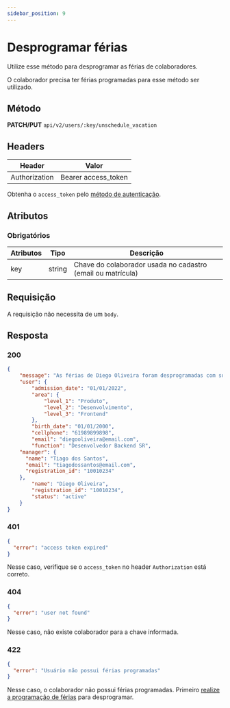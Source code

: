 ```yaml
---
sidebar_position: 9
---
```


# Desprogramar férias

Utilize esse método para desprogramar as férias de colaboradores.

O colaborador precisa ter férias programadas para esse método ser utilizado.

## Método

**PATCH/PUT**
`api/v2/users/:key/unschedule_vacation`

## Headers

| Header        | Valor               |
| ------------- | ------------------- |
| Authorization | Bearer access_token |

Obtenha o `access_token` pelo [método de autenticação](/).

## Atributos

### Obrigatórios

| Atributos | Tipo   | Descrição                                                   |
| --------- | ------ | ----------------------------------------------------------- |
| key       | string | Chave do colaborador usada no cadastro (email ou matrícula) |

## Requisição

A requisição não necessita de um `body`.

## Resposta

### 200

```json
{
	"message": "As férias de Diego Oliveira foram desprogramadas com sucesso!",
	"user": {
		"admission_date": "01/01/2022",
		"area": {
			"level_1": "Produto",
			"level_2": "Desenvolvimento",
			"level_3": "Frontend"
		},
		"birth_date": "01/01/2000",
		"cellphone": "61989899898",
		"email": "diegooliveira@email.com",
		"function": "Desenvolvedor Backend SR",
    "manager": {
      "name": "Tiago dos Santos",
      "email": "tiagodossantos@email.com",
      "registration_id": "10010234"
    },
		"name": "Diego Oliveira",
		"registration_id": "10010234",
		"status": "active"
	}
}
```

### 401

```json
{
  "error": "access token expired"
}
```

Nesse caso, verifique se o `access_token` no header `Authorization` está correto.

### 404

```json
{
  "error": "user not found"
}
```

Nesse caso, não existe colaborador para a chave informada.

### 422

```json
{
  "error": "Usuário não possui férias programadas"
}
```

Nesse caso, o colaborador não possui férias programadas. Primeiro [realize a programação de férias](/colaboradores/programar-ferias) para desprogramar.